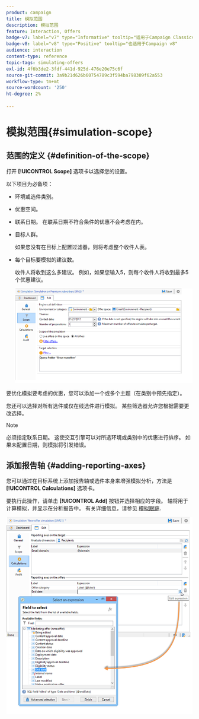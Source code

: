 ```yaml
---
product: campaign
title: 模拟范围
description: 模拟范围
feature: Interaction, Offers
badge-v7: label="v7" type="Informative" tooltip="适用于Campaign Classicv7"
badge-v8: label="v8" type="Positive" tooltip="也适用于Campaign v8"
audience: interaction
content-type: reference
topic-tags: simulating-offers
exl-id: 4f6b3de2-3fdf-441d-925d-476e20e75c6f
source-git-commit: 3a9b21d626b60754789c3f594ba798309f62a553
workflow-type: tm+mt
source-wordcount: '250'
ht-degree: 2%

---
```


# 模拟范围{#simulation-scope}



## 范围的定义 {#definition-of-the-scope}

打开 **[!UICONTROL Scope]** 选项卡以选择您的设置。

以下项目为必备项：

* 环境或选件类别。
* 优惠空间。
* 联系日期。 在联系日期不符合条件的优惠不会考虑在内。
* 目标人群。

  如果您没有在目标上配置过滤器，则将考虑整个收件人表。

* 每个目标要模拟的建议数。

  收件人将收到这么多建议。 例如，如果您输入5，则每个收件人将收到最多5个优惠建议。

  ![](assets/offer_simulation_009.png)

要优化模拟要考虑的优惠，您可以添加一个或多个主题（在类别中预先指定）。

您还可以选择对所有选件或仅在线选件进行模拟。 某些筛选器允许您根据需要更改选择。

>[!NOTE]
>
>必须指定联系日期。 这使交互引擎可以对所选环境或类别中的优惠进行排序。 如果未配置日期，则模拟将引发错误。

## 添加报告轴 {#adding-reporting-axes}

您可以通过在目标系统上添加报告轴或选件本身来增强模拟分析，方法是 **[!UICONTROL Calculations]** 选项卡。

要执行此操作，请单击 **[!UICONTROL Add]** 按钮并选择相应的字段。 轴将用于计算模拟，并显示在分析报告中。 有关详细信息，请参见 [模拟跟踪](../../interaction/using/simulation-tracking.md).

![](assets/offer_simulation_011.png)
